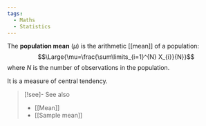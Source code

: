 ```yaml
---
tags:
  - Maths
  - Statistics
---
```

The **population mean** $(\mu)$ is the arithmetic [[mean]] of a population:
$$\Large{\mu=\frac{\sum\limits_{i=1}^{N} X_{i}}{N}}$$
where $N$ is the number of observations in the population.

It is a measure of central tendency.

> [!see]- See also 
> - [[Mean]]
> - [[Sample mean]]